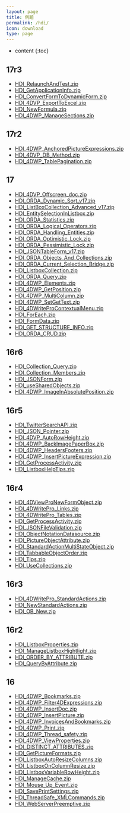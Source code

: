 ```yaml
---
layout: page
title: 例題
permalink: /hdi/
icon: download
type: page
---
```


* content
{:toc}

## 17r3

* <i class="fa fa-download" aria-hidden="true"></i> [HDI_RelaunchAndTest.zip](https://github.com/4D-JP/HDI/releases/download/17r3/HDI_RelaunchAndTest.zip)
* <i class="fa fa-download" aria-hidden="true"></i> [HDI_GetApplicationInfo.zip](https://github.com/4D-JP/HDI/releases/download/17r3/HDI_GetApplicationInfo.zip)
* <i class="fa fa-download" aria-hidden="true"></i> [HDI_ConvertFormToDynamicForm.zip](https://github.com/4D-JP/HDI/releases/download/17r3/HDI_ConvertFormToDynamicForm.zip)
* <i class="fa fa-download" aria-hidden="true"></i> [HDI_4DVP_ExportToExcel.zip](https://github.com/4D-JP/HDI/releases/download/17r3/HDI_4DVP_ExportToExcel.zip)
* <i class="fa fa-download" aria-hidden="true"></i> [HDI_NewFormula.zip](https://github.com/4D-JP/HDI/releases/download/17r3/HDI_NewFormula.zip)
* <i class="fa fa-download" aria-hidden="true"></i> [HDI_4DWP_ManageSections.zip](https://github.com/4D-JP/HDI/releases/download/17r3/HDI_4DWP_ManageSections.zip)

## 17r2

* <i class="fa fa-download" aria-hidden="true"></i> [HDI_4DWP_AnchoredPictureExpressions.zip](https://github.com/4D-JP/HDI/releases/download/17r2/HDI_4DWP_AnchoredPictureExpressions.zip)
* <i class="fa fa-download" aria-hidden="true"></i> [HDI_4DVP_DB_Method.zip](https://github.com/4D-JP/HDI/releases/download/17r2/HDI_4DVP_DB_Method.zip)
* <i class="fa fa-download" aria-hidden="true"></i> [HDI_4DWP_TablePagination.zip](https://github.com/4D-JP/HDI/releases/download/17r2/HDI_4DWP_TablePagination.zip)

## 17

* <i class="fa fa-download" aria-hidden="true"></i> [HDI_4DVP_Offscreen_doc.zip](https://github.com/4D-JP/HDI/releases/download/17/HDI_4DVP_Offscreen_doc.zip)
* <i class="fa fa-download" aria-hidden="true"></i> [HDI_ORDA_Dynamic_Sort_v17.zip](https://github.com/4D-JP/HDI/releases/download/17/HDI_ORDA_Dynamic_Sort_v17.zip)
* <i class="fa fa-download" aria-hidden="true"></i> [HDI_ListBoxCollection_Advanced_v17.zip](https://github.com/4D-JP/HDI/releases/download/17/HDI_ListBoxCollection_Advanced_v17.zip)
* <i class="fa fa-download" aria-hidden="true"></i> [HDI_EntitySelectionInListbox.zip](https://github.com/4D-JP/HDI/releases/download/17/HDI_EntitySelectionInListbox.zip)
* <i class="fa fa-download" aria-hidden="true"></i> [HDI_ORDA_Statistics.zip](https://github.com/4D-JP/HDI/releases/download/17/HDI_ORDA_Statistics.zip)
* <i class="fa fa-download" aria-hidden="true"></i> [HDI_ORDA_Logical_Operators.zip](https://github.com/4D-JP/HDI/releases/download/17/HDI_ORDA_Logical_Operators.zip)
* <i class="fa fa-download" aria-hidden="true"></i> [HDI_ORDA_Handling_Entities.zip](https://github.com/4D-JP/HDI/releases/download/17/HDI_ORDA_Handling_Entities.zip)
* <i class="fa fa-download" aria-hidden="true"></i> [HDI_ORDA_Optimistic_Lock.zip](https://github.com/4D-JP/HDI/releases/download/17/HDI_ORDA_Optimistic_Lock.zip)
* <i class="fa fa-download" aria-hidden="true"></i> [HDI_ORDA_Pessimistic_Lock.zip](https://github.com/4D-JP/HDI/releases/download/17/HDI_ORDA_Pessimistic_Lock.zip)
* <i class="fa fa-download" aria-hidden="true"></i> [HDI_JSONTableForm_v17.zip](https://github.com/4D-JP/HDI/releases/download/17/HDI_JSONTableForm_v17.zip)
* <i class="fa fa-download" aria-hidden="true"></i> [HDI_ORDA_Objects_And_Collections.zip](https://github.com/4D-JP/HDI/releases/download/17/HDI_ORDA_Objects_And_Collections.zip)
* <i class="fa fa-download" aria-hidden="true"></i> [HDI_ORDA_Current_Selection_Bridge.zip](https://github.com/4D-JP/HDI/releases/download/17/HDI_ORDA_Current_Selection_Bridge.zip)
* <i class="fa fa-download" aria-hidden="true"></i> [HDI_ListboxCollection.zip](https://github.com/4D-JP/HDI/releases/download/17/HDI_ListboxCollection.zip)
* <i class="fa fa-download" aria-hidden="true"></i> [HDI_ORDA_Query.zip](https://github.com/4D-JP/HDI/releases/download/17/HDI_ORDA_Query.zip)
* <i class="fa fa-download" aria-hidden="true"></i> [HDI_4DWP_Elements.zip](https://github.com/4D-JP/HDI/releases/download/17/HDI_4DWP_Elements.zip)
* <i class="fa fa-download" aria-hidden="true"></i> [HDI_4DWP_GetPosition.zip](https://github.com/4D-JP/HDI/releases/download/17/HDI_4DWP_GetPosition.zip)
* <i class="fa fa-download" aria-hidden="true"></i> [HDI_4DWP_MultiColumn.zip](https://github.com/4D-JP/HDI/releases/download/17/HDI_4DWP_MultiColumn.zip)
* <i class="fa fa-download" aria-hidden="true"></i> [HDI_4DWP_SetGetText.zip](https://github.com/4D-JP/HDI/releases/download/17/HDI_4DWP_SetGetText.zip)
* <i class="fa fa-download" aria-hidden="true"></i> [HDI_4DWriteProContextualMenu.zip](https://github.com/4D-JP/HDI/releases/download/17/HDI_4DWriteProContextualMenu.zip)
* <i class="fa fa-download" aria-hidden="true"></i> [HDI_ForEach.zip](https://github.com/4D-JP/HDI/releases/download/17/HDI_ForEach.zip)
* <i class="fa fa-download" aria-hidden="true"></i> [HDI_FormData.zip](https://github.com/4D-JP/HDI/releases/download/17/HDI_FormData.zip)
* <i class="fa fa-download" aria-hidden="true"></i> [HDI_GET_STRUCTURE_INFO.zip](https://github.com/4D-JP/HDI/releases/download/17/HDI_GET_STRUCTURE_INFO.zip)
* <i class="fa fa-download" aria-hidden="true"></i> [HDI_ORDA_CRUD.zip](https://github.com/4D-JP/HDI/releases/download/17/HDI_ORDA_CRUD.zip)

## 16r6

* <i class="fa fa-download" aria-hidden="true"></i> [HDI_Collection_Query.zip](https://github.com/4D-JP/HDI/releases/download/16r6/HDI_Collection_Query.zip)
* <i class="fa fa-download" aria-hidden="true"></i> [HDI_Collection_Members.zip](https://github.com/4D-JP/HDI/releases/download/16r6/HDI_Collection_Members.zip)
* <i class="fa fa-download" aria-hidden="true"></i> [HDI_JSONForm.zip](https://github.com/4D-JP/HDI/releases/download/16r6/HDI_JSONForm.zip)
* <i class="fa fa-download" aria-hidden="true"></i> [HDI_useSharedObjects.zip](https://github.com/4D-JP/HDI/releases/download/16r6/HDI_useSharedObjects.zip)
* <i class="fa fa-download" aria-hidden="true"></i> [HDI_4DWP_ImageInAbsolutePosition.zip](https://github.com/4D-JP/HDI/releases/download/16r6/HDI_4DWP_ImageInAbsolutePosition.zip)

## 16r5

* <i class="fa fa-download" aria-hidden="true"></i> [HDI_TwitterSearchAPI.zip](https://github.com/4D-JP/HDI/releases/download/16r5/HDI_TwitterSearchAPI.zip)
* <i class="fa fa-download" aria-hidden="true"></i> [HDI_JSON_Pointer.zip](https://github.com/4D-JP/HDI/releases/download/16r5/HDI_JSON_Pointer.zip)
* <i class="fa fa-download" aria-hidden="true"></i> [HDI_4DVP_AutoRowHeight.zip](https://github.com/4D-JP/HDI/releases/download/16r5/HDI_4DVP_AutoRowHeight.zip)
* <i class="fa fa-download" aria-hidden="true"></i> [HDI_4DWP_BackImagePaperBox.zip](https://github.com/4D-JP/HDI/releases/download/16r5/HDI_4DWP_BackImagePaperBox.zip)
* <i class="fa fa-download" aria-hidden="true"></i> [HDI_4DWP_HeadersFooters.zip](https://github.com/4D-JP/HDI/releases/download/16r5/HDI_4DWP_HeadersFooters.zip)
* <i class="fa fa-download" aria-hidden="true"></i> [HDI_4DWP_InsertPictureExpression.zip](https://github.com/4D-JP/HDI/releases/download/16r5/HDI_4DWP_InsertPictureExpression.zip)
* <i class="fa fa-download" aria-hidden="true"></i> [HDI_GetProcessActivity.zip](https://github.com/4D-JP/HDI/releases/download/16r5/HDI_GetProcessActivity.zip)
* <i class="fa fa-download" aria-hidden="true"></i> [HDI_ListboxHelpTips.zip](https://github.com/4D-JP/HDI/releases/download/16r5/HDI_ListboxHelpTips.zip)

## 16r4

* <i class="fa fa-download" aria-hidden="true"></i> [HDI_4DViewProNewFormObject.zip](https://github.com/4D-JP/HDI/releases/download/16r4/HDI_4DViewProNewFormObject.zip)
* <i class="fa fa-download" aria-hidden="true"></i> [HDI_4DWritePro_Links.zip](https://github.com/4D-JP/HDI/releases/download/16r4/HDI_4DWritePro_Links.zip)
* <i class="fa fa-download" aria-hidden="true"></i> [HDI_4DWritePro_Tables.zip](https://github.com/4D-JP/HDI/releases/download/16r4/HDI_4DWritePro_Tables.zip)
* <i class="fa fa-download" aria-hidden="true"></i> [HDI_GetProcessActivity.zip](https://github.com/4D-JP/HDI/releases/download/16r4/HDI_GetProcessActivity.zip)
* <i class="fa fa-download" aria-hidden="true"></i> [HDI_JSONFileValidation.zip](https://github.com/4D-JP/HDI/releases/download/16r4/HDI_JSONFileValidation.zip)
* <i class="fa fa-download" aria-hidden="true"></i> [HDI_ObjectNotationDatasource.zip](https://github.com/4D-JP/HDI/releases/download/16r4/HDI_ObjectNotationDatasource.zip)
* <i class="fa fa-download" aria-hidden="true"></i> [HDI_PictureObjectAttribute.zip](https://github.com/4D-JP/HDI/releases/download/16r4/HDI_PictureObjectAttribute.zip)
* <i class="fa fa-download" aria-hidden="true"></i> [HDI_StandardActionMultiStateObject.zip](https://github.com/4D-JP/HDI/releases/download/16r4/HDI_StandardActionMultiStateObject.zip)
* <i class="fa fa-download" aria-hidden="true"></i> [HDI_TabbableObjectOrder.zip](https://github.com/4D-JP/HDI/releases/download/16r4/HDI_TabbableObjectOrder.zip)
* <i class="fa fa-download" aria-hidden="true"></i> [HDI_Tips.zip](https://github.com/4D-JP/HDI/releases/download/16r4/HDI_Tips.zip)
* <i class="fa fa-download" aria-hidden="true"></i> [HDI_UseCollections.zip](https://github.com/4D-JP/HDI/releases/download/16r4/HDI_UseCollections.zip)

## 16r3

* <i class="fa fa-download" aria-hidden="true"></i> [HDI_4DWritePro_StandardActions.zip](https://github.com/4D-JP/HDI/releases/download/16r3/HDI_4DWritePro_StandardActions.zip)
* <i class="fa fa-download" aria-hidden="true"></i> [HDI_NewStandardActions.zip](https://github.com/4D-JP/HDI/releases/download/16r3/HDI_NewStandardActions.zip)
* <i class="fa fa-download" aria-hidden="true"></i> [HDI_OB_New.zip](https://github.com/4D-JP/HDI/releases/download/16r3/HDI_OB_New.zip)

## 16r2

* <i class="fa fa-download" aria-hidden="true"></i> [HDI_ListboxProperties.zip](https://github.com/4D-JP/HDI/releases/download/16r2/HDI_ListboxProperties.zip)
* <i class="fa fa-download" aria-hidden="true"></i> [HDI_ManageListboxHightlight.zip](https://github.com/4D-JP/HDI/releases/download/16r2/HDI_ManageListboxHightlight.zip)
* <i class="fa fa-download" aria-hidden="true"></i> [HDI_ORDER_BY_ATTRIBUTE.zip](https://github.com/4D-JP/HDI/releases/download/16r2/HDI_ORDER_BY_ATTRIBUTE.zip)
* <i class="fa fa-download" aria-hidden="true"></i> [HDI_QueryByAttribute.zip](https://github.com/4D-JP/HDI/releases/download/16r2/HDI_QueryByAttribute.zip)

## 16

* <i class="fa fa-download" aria-hidden="true"></i> [HDI_4DWP_Bookmarks.zip](https://github.com/4D-JP/HDI/releases/download/16/HDI_4DWP_Bookmarks.zip)
* <i class="fa fa-download" aria-hidden="true"></i> [HDI_4DWP_Filter4DExpressions.zip](https://github.com/4D-JP/HDI/releases/download/16/HDI_4DWP_Filter4DExpressions.zip)
* <i class="fa fa-download" aria-hidden="true"></i> [HDI_4DWP_InsertDoc.zip](https://github.com/4D-JP/HDI/releases/download/16/HDI_4DWP_InsertDoc.zip)
* <i class="fa fa-download" aria-hidden="true"></i> [HDI_4DWP_InsertPicture.zip](https://github.com/4D-JP/HDI/releases/download/16/HDI_4DWP_InsertPicture.zip)
* <i class="fa fa-download" aria-hidden="true"></i> [HDI_4DWP_InvoicesAndBookmarks.zip](https://github.com/4D-JP/HDI/releases/download/16/HDI_4DWP_InvoicesAndBookmarks.zip)
* <i class="fa fa-download" aria-hidden="true"></i> [HDI_4DWP_Print.zip](https://github.com/4D-JP/HDI/releases/download/16/HDI_4DWP_Print.zip)
* <i class="fa fa-download" aria-hidden="true"></i> [HDI_4DWP_Thread_safety.zip](https://github.com/4D-JP/HDI/releases/download/16/HDI_4DWP_Thread_safety.zip)
* <i class="fa fa-download" aria-hidden="true"></i> [HDI_4DWP_ViewProperties.zip](https://github.com/4D-JP/HDI/releases/download/16/HDI_4DWP_ViewProperties.zip)
* <i class="fa fa-download" aria-hidden="true"></i> [HDI_DISTINCT_ATTRIBUTES.zip](https://github.com/4D-JP/HDI/releases/download/16/HDI_DISTINCT_ATTRIBUTES.zip)
* <i class="fa fa-download" aria-hidden="true"></i> [HDI_GetPictureFormats.zip](https://github.com/4D-JP/HDI/releases/download/16/HDI_GetPictureFormats.zip)
* <i class="fa fa-download" aria-hidden="true"></i> [HDI_ListboxAutoResizeColumns.zip](https://github.com/4D-JP/HDI/releases/download/16/HDI_ListboxAutoResizeColumns.zip)
* <i class="fa fa-download" aria-hidden="true"></i> [HDI_ListboxOnColumnResize.zip](https://github.com/4D-JP/HDI/releases/download/16/HDI_ListboxOnColumnResize.zip)
* <i class="fa fa-download" aria-hidden="true"></i> [HDI_ListboxVariableRowHeight.zip](https://github.com/4D-JP/HDI/releases/download/16/HDI_ListboxVariableRowHeight.zip)
* <i class="fa fa-download" aria-hidden="true"></i> [HDI_ManageCache.zip](https://github.com/4D-JP/HDI/releases/download/16/HDI_ManageCache.zip)
* <i class="fa fa-download" aria-hidden="true"></i> [HDI_Mouse_Up_Event.zip](https://github.com/4D-JP/HDI/releases/download/16/HDI_Mouse_Up_Event.zip)
* <i class="fa fa-download" aria-hidden="true"></i> [HDI_SavePrintSettings.zip](https://github.com/4D-JP/HDI/releases/download/16/HDI_SavePrintSettings.zip)
* <i class="fa fa-download" aria-hidden="true"></i> [HDI_ThreadSafe_XMLCommands.zip](https://github.com/4D-JP/HDI/releases/download/16/HDI_ThreadSafe_XMLCommands.zip)
* <i class="fa fa-download" aria-hidden="true"></i> [HDI_WebServerPreemptive.zip](https://github.com/4D-JP/HDI/releases/download/16/HDI_WebServerPreemptive.zip)
